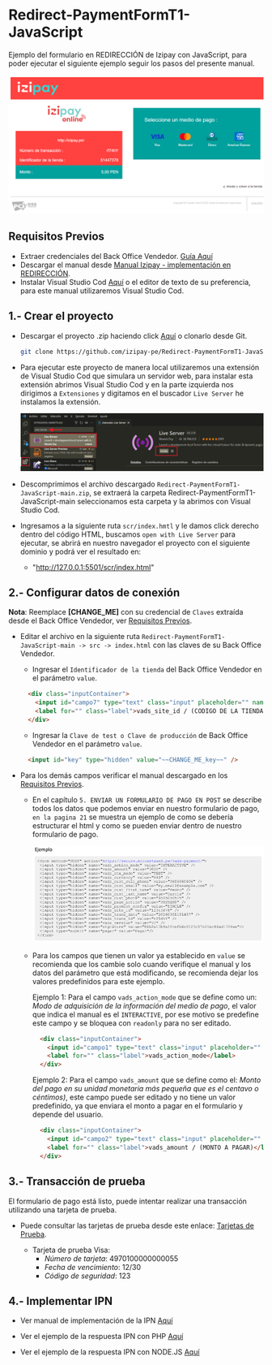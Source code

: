 # Redirect-PaymentFormT1-JavaScript

Ejemplo del formulario en REDIRECCIÓN de Izipay con JavaScript, para poder ejecutar el siguiente ejemplo seguir los pasos del presente manual.

![pagar](Image/imagenes-readme/demofinal.png)

<a name="Requisitos_Previos"></a>
## Requisitos Previos

* Extraer credenciales del Back Office Vendedor. [Guía Aquí](https://github.com/izipay-pe/obtener-credenciales-de-conexion)
* Descargar el manual desde [Manual Izipay - implementación en REDIRECCIÓN](https://secure.micuentaweb.pe/doc/es-PE/form-payment/quick-start-guide/sitemap.html).
* Instalar Visual Studio Cod [Aquí](https://code.visualstudio.com/) o el editor de texto de su preferencia, para este manual utilizaremos Visual Studio Cod.


## 1.- Crear el proyecto
* Descargar el proyecto .zip haciendo click [Aquí](https://github.com/izipay-pe/Redirect-PaymentFormT1-JavaScript/archive/refs/heads/main.zip) o clonarlo desde Git.
  ```sh
  git clone https://github.com/izipay-pe/Redirect-PaymentFormT1-JavaScript.git
  ``` 

* Para ejecutar este proyecto de manera local utilizaremos una extensión de Visual Studio Cod que simulara un servidor web, para instalar esta extensión abrimos Visual Studio Cod y en la parte izquierda nos dirigimos a `Extensiones` y digitamos en el buscador `Live Server` he instalamos la extensión.  

    ![pagar](Image/imagenes-readme/Live-Server.png)

* Descomprimimos el archivo descargado `Redirect-PaymentFormT1-JavaScript-main.zip`, se extraerá la carpeta Redirect-PaymentFormT1-JavaScript-main seleccionamos esta carpeta y la abrimos con Visual Studio Cod.

* Ingresamos a la siguiente ruta `scr/index.hmtl` y le damos click derecho dentro del código HTML, buscamos `open with Live Server` para ejecutar, se abrirá en nuestro navegador el proyecto con el siguiente dominio y podrá ver el resultado en: 

  - "http://127.0.0.1:5501/scr/index.html"


## 2.- Configurar datos de conexión

**Nota**: Reemplace **[CHANGE_ME]** con su credencial de `Claves` extraída desde el Back Office Vendedor, ver [Requisitos Previos](#Requisitos_Previos).

* Editar el archivo en la siguiente ruta `Redirect-PaymentFormT1-JavaScript-main -> src -> index.html` con las claves de su Back Office Vendedor.

  - Ingresar el `Identificador de la tienda` del Back Office Vendedor en el parámetro `value`.

  ```html   
    <div class="inputContainer">
      <input id="campo7" type="text" class="input" placeholder="" name="vads_site_id" value="~~CHANGE_ME_id~~" readonly />             
      <label for="" class="label">vads_site_id / (CODIGO DE LA TIENDA)</label>
    </div>
  ```

  - Ingresar la `Clave de test o Clave de producción` de Back Office Vendedor en el parámetro `value`.

  ```html   
    <input id="key" type="hidden" value="~~CHANGE_ME_key~~" />  
  ```

* Para los demás campos verificar el manual descargado en los [Requisitos Previos](#Requisitos_Previos).

  - En el capítulo `5. ENVIAR UN FORMULARIO DE PAGO EN POST` se describe todos los datos que podemos enviar en nuestro formulario de pago, `en la pagina 21` se muestra un ejemplo de como se debería estructurar el html y como se pueden enviar dentro de nuestro formulario de pago.
    
    ![pagar](Image/imagenes-readme/formulario.png)

  - Para los campos que tienen un valor ya establecido en `value` se recomienda que los cambie solo cuando verifique el manual y los datos del parámetro que está modificando, se recomienda dejar los valores predefinidos para este ejemplo.

    Ejemplo 1: Para el campo `vads_action_mode` que se define como un: *Modo de adquisición de la información del medio de pago*, el valor que indica el manual es el `INTERACTIVE`, por ese motivo se predefine este campo y se bloquea con `readonly` para no ser editado.

    ```html
      <div class="inputContainer">
        <input id="campo1" type="text" class="input" placeholder="" name="vads_action_mode" value="INTERACTIVE" readonly />             
        <label for="" class="label">vads_action_mode</label>
      </div>
    ```

    Ejemplo 2: Para el campo `vads_amount` que se define como el: *Monto del pago en su unidad monetaria más pequeña que es el centavo o céntimos)*, este campo puede ser editado y no tiene un valor predefinido, ya que enviara el monto a pagar en el formulario y depende del usuario.

    ```html
      <div class="inputContainer">
        <input id="campo2" type="text" class="input" placeholder="" name="vads_amount" value="" />             
        <label for="" class="label">vads_amount / (MONTO A PAGAR)</label>
      </div>
    ```


## 3.- Transacción de prueba

El formulario de pago está listo, puede intentar realizar una transacción utilizando una tarjeta de prueba. 

* Puede consultar las tarjetas de prueba desde este enlace: [Tarjetas de Prueba](https://secure.micuentaweb.pe/doc/es-PE/rest/V4.0/api/kb/test_cards.html).   

  * Tarjeta de prueba Visa:
    - *Número de tarjeta*: 4970100000000055
    - *Fecha de vencimiento*: 12/30   
    - *Código de seguridad*: 123
 
## 4.- Implementar IPN

* Ver manual de implementación de la IPN [Aquí](https://secure.micuentaweb.pe/doc/es-PE/rest/V4.0/kb/payment_done.html)

* Ver el ejemplo de la respuesta IPN con PHP [Aquí](https://github.com/izipay-pe/Redirect-PaymentForm-IpnT1-PHP)

* Ver el ejemplo de la respuesta IPN con NODE.JS [Aquí](https://github.com/izipay-pe/Response-PaymentFormT1-Ipn)